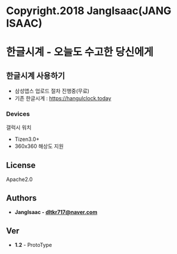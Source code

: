 # Copyright.2018 JangIsaac(JANG ISAAC)

# 한글시계 - 오늘도 수고한 당신에게

## 한글시계 사용하기
+ 삼성앱스 업로드 절차 진행중(무료)
+ 기존 한글시계 : https://hangulclock.today

### Devices
갤럭시 워치
+ Tizen3.0+
+ 360x360 해상도 지원

## License
Apache2.0

## Authors
* **JangIsaac - dltkr717@naver.com**

## Ver
* **1.2** - ProtoType
